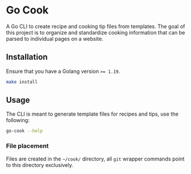 # Go Cook
A Go CLI to create recipe and cooking tip files from templates. The goal of this
project is to organize and standardize cooking information that can be parsed
to individual pages on a website.

## Installation
Ensure that you have a Golang version `>= 1.19`.

```bash
make install
```

## Usage
The CLI is meant to generate template files for recipes and tips, use the following:

```bash
go-cook --help
```

### File placement
Files are created in the `~/cook/` directory, all `git` wrapper commands point
to this directory exclusively.


